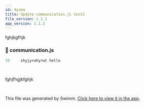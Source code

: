 ```yaml
---
id: 4yuma
title: Update communication.js test2
file_version: 1.1.1
app_version: 1.1.2
---
```


fghjkgfhjk
<!-- NOTE-swimm-snippet: the lines below link your snippet to Swimm -->
### 📄 communication.js
```javascript
19     shyjyrwhyrwt hello
```

<br/>

fghjfhgjkfghjk

<br/>

This file was generated by Swimm. [Click here to view it in the app](http://localhost:5001/repos/ls4DA2fLasmQuEbT4ipw/docs/4yuma).
